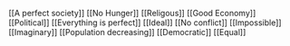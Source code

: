 [[A perfect society]]
[[No Hunger]]
[[Religous]]
[[Good Economy]]
[[Political]]
[[Everything is perfect]]
[[Ideal]]
[[No conflict]]
[[Impossible]]
[[Imaginary]]
[[Population decreasing]]
[[Democratic]]
[[Equal]]
